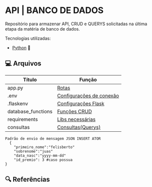 # API | BANCO DE DADOS

Repositório para armazenar API, CRUD e QUERYS solicitadas na última etapa da matéria de banco de dados.

Tecnologias utilizadas:
- [Python](https://web.dio.me) 🐍

## 💻 Arquivos

| Título | Função |
|-------|---------|
|app.py| [Rotas](app.py)|
|.env| [Configurações de conexão](.env)|
|.flaskenv| [Configurações Flask](.flaskenv)|
|database_functions| [Funções CRUD](database_functions.py)|
|requirements| [Libs necessárias](requirements.txt)|
|consultas| [Consultas(Querys)](consultas.txt)|


```
Padrão de envio de mensagem JSON INSERT ATOR
  {
    "primeiro_nome":"felisberto"
    "sobrenome":"juas"
    "data_nasc":"yyyy-mm-dd" 
    "id_premio": 3 #caso possua
}
```
## 🔍 Referências
